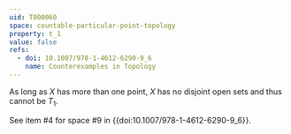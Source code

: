 ```yaml
---
uid: T000060
space: countable-particular-point-topology
property: t_1
value: false
refs:
  - doi: 10.1007/978-1-4612-6290-9_6
    name: Counterexamples in Topology
---
```

As long as $X$ has more than one point, $X$ has no disjoint open sets and thus cannot be $T_1$.

See item #4 for space #9 in {{doi:10.1007/978-1-4612-6290-9_6}}.
